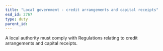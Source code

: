 ```yaml
---
title: "Local government - credit arrangements and capital receipts"
esd_id: 2767
type: duty
parent_id:  
---
```


A local authority must comply with Regulations relating to credit arrangements and capital receipts.

